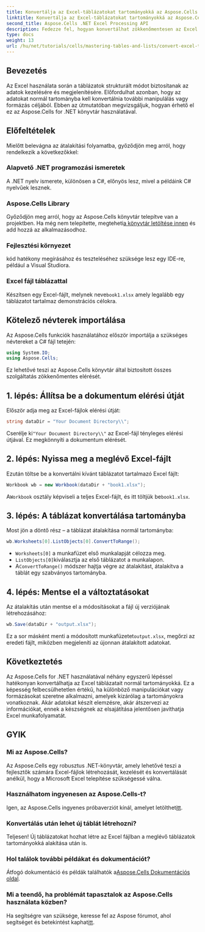 ```yaml
---
title: Konvertálja az Excel-táblázatokat tartományokká az Aspose.Cells segítségével .NET-hez
linktitle: Konvertálja az Excel-táblázatokat tartományokká az Aspose.Cells segítségével .NET-hez
second_title: Aspose.Cells .NET Excel Processing API
description: Fedezze fel, hogyan konvertálhat zökkenőmentesen az Excel táblázatait normál tartományokká a hatékony Aspose.Cells for .NET könyvtár segítségével. Ez a lépésenkénti útmutató mindent lefed a környezet beállításától az átalakítás végrehajtásáig.
type: docs
weight: 13
url: /hu/net/tutorials/cells/mastering-tables-and-lists/convert-excel-tables-to-range/
---
```

## Bevezetés

Az Excel használata során a táblázatok strukturált módot biztosítanak az adatok kezelésére és megjelenítésére. Előfordulhat azonban, hogy az adatokat normál tartományba kell konvertálnia további manipulálás vagy formázás céljából. Ebben az útmutatóban megvizsgáljuk, hogyan érhető el ez az Aspose.Cells for .NET könyvtár használatával.

## Előfeltételek
Mielőtt belevágna az átalakítási folyamatba, győződjön meg arról, hogy rendelkezik a következőkkel:

### Alapvető .NET programozási ismeretek
A .NET nyelv ismerete, különösen a C#, előnyös lesz, mivel a példáink C# nyelvűek lesznek.

### Aspose.Cells Library
 Győződjön meg arról, hogy az Aspose.Cells könyvtár telepítve van a projektben. Ha még nem telepítette, megteheti[a könyvtár letöltése innen](https://releases.aspose.com/cells/net/) és add hozzá az alkalmazásodhoz.

### Fejlesztési környezet
kód hatékony megírásához és teszteléséhez szüksége lesz egy IDE-re, például a Visual Studiora.

### Excel fájl táblázattal
 Készítsen egy Excel-fájlt, melynek neve`book1.xlsx` amely legalább egy táblázatot tartalmaz demonstrációs célokra.

## Kötelező névterek importálása
Az Aspose.Cells funkciók használatához először importálja a szükséges névtereket a C# fájl tetején:

```csharp
using System.IO;
using Aspose.Cells;
```

Ez lehetővé teszi az Aspose.Cells könyvtár által biztosított összes szolgáltatás zökkenőmentes elérését.

## 1. lépés: Állítsa be a dokumentum elérési útját
Először adja meg az Excel-fájlok elérési útját:

```csharp
string dataDir = "Your Document Directory\\";
```
 Cserélje ki`"Your Document Directory\\"` az Excel-fájl tényleges elérési útjával. Ez megkönnyíti a dokumentum elérését.

## 2. lépés: Nyissa meg a meglévő Excel-fájlt
Ezután töltse be a konvertálni kívánt táblázatot tartalmazó Excel fájlt:

```csharp
Workbook wb = new Workbook(dataDir + "book1.xlsx");
```
 A`Workbook` osztály képviseli a teljes Excel-fájlt, és itt töltjük be`book1.xlsx`.

## 3. lépés: A táblázat konvertálása tartományba
Most jön a döntő rész – a táblázat átalakítása normál tartományba:

```csharp
wb.Worksheets[0].ListObjects[0].ConvertToRange();
```

- `Worksheets[0]` a munkafüzet első munkalapját célozza meg.
- `ListObjects[0]`kiválasztja az első táblázatot a munkalapon.
-  A`ConvertToRange()` módszer hajtja végre az átalakítást, átalakítva a táblát egy szabványos tartományba.

## 4. lépés: Mentse el a változtatásokat
Az átalakítás után mentse el a módosításokat a fájl új verziójának létrehozásához:

```csharp
wb.Save(dataDir + "output.xlsx");
```
 Ez a sor másként menti a módosított munkafüzetet`output.xlsx`, megőrzi az eredeti fájlt, miközben megjeleníti az újonnan átalakított adatokat.

## Következtetés
Az Aspose.Cells for .NET használatával néhány egyszerű lépéssel hatékonyan konvertálhatja az Excel táblázatait normál tartományokká. Ez a képesség felbecsülhetetlen értékű, ha különböző manipulációkat vagy formázásokat szeretne alkalmazni, amelyek kizárólag a tartományokra vonatkoznak. Akár adatokat készít elemzésre, akár átszervezi az információkat, ennek a készségnek az elsajátítása jelentősen javíthatja Excel munkafolyamatát.

## GYIK

### Mi az Aspose.Cells?
Az Aspose.Cells egy robusztus .NET-könyvtár, amely lehetővé teszi a fejlesztők számára Excel-fájlok létrehozását, kezelését és konvertálását anélkül, hogy a Microsoft Excel telepítése szükségessé válna.

### Használhatom ingyenesen az Aspose.Cells-t?
Igen, az Aspose.Cells ingyenes próbaverziót kínál, amelyet letölthet[itt](https://releases.aspose.com/cells/net/).

### Konvertálás után lehet új táblát létrehozni?
Teljesen! Új táblázatokat hozhat létre az Excel fájlban a meglévő táblázatok tartományokká alakítása után is.

### Hol találok további példákat és dokumentációt?
 Átfogó dokumentáció és példák találhatók a[Aspose.Cells Dokumentációs oldal](https://reference.aspose.com/cells/net/).

### Mi a teendő, ha problémát tapasztalok az Aspose.Cells használata közben?
 Ha segítségre van szüksége, keresse fel az Aspose fórumot, ahol segítséget és betekintést kaphat[itt](https://forum.aspose.com/c/cells/9).

